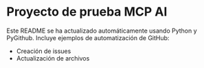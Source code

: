 # Proyecto de prueba MCP AI

Este README se ha actualizado automáticamente usando Python y PyGithub.
Incluye ejemplos de automatización de GitHub:
- Creación de issues
- Actualización de archivos
